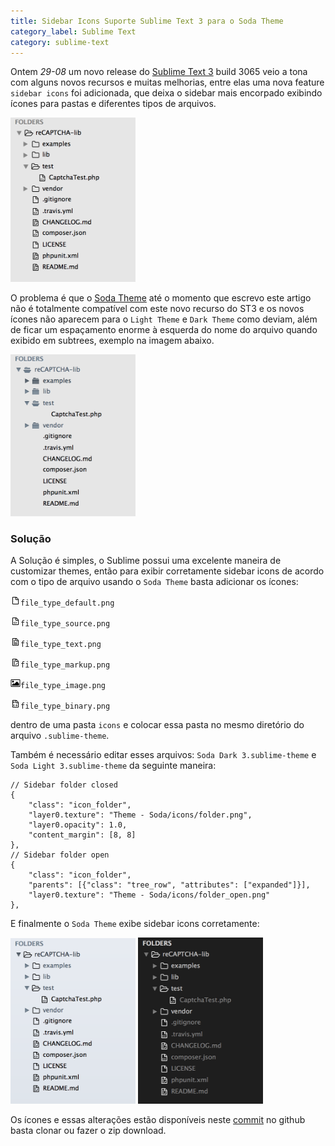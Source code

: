 ```yaml
---
title: Sidebar Icons Suporte Sublime Text 3 para o Soda Theme
category_label: Sublime Text
category: sublime-text
---
```


Ontem *29-08* um novo release do [Sublime Text 3](http://www.sublimetext.com/3) build 3065 veio a tona com alguns novos recursos e muitas melhorias, entre elas uma nova feature `sidebar icons` foi adicionada, que deixa o sidebar mais encorpado exibindo ícones para pastas e diferentes tipos de arquivos.

<img src="/images/2014/08/sublime-1.png" alt="" class="img-roundeds img-thumbnail" width="200"> 

O problema é que o [Soda Theme](https://github.com/buymeasoda/soda-theme) até o momento que escrevo este artigo não é totalmente compatível com este novo recurso do ST3 e os novos ícones não aparecem para o `Light Theme` e `Dark Theme` como deviam, além de ficar um espaçamento enorme à esquerda do nome do arquivo quando exibido em subtrees, exemplo na imagem abaixo.

<img src="/images/2014/08/sublime-0.png" alt="" class="img-rounded img-thumbnail" width="200">

### Solução
A Solução é simples, o Sublime possui uma excelente maneira de customizar themes, então para exibir corretamente sidebar icons de acordo com o tipo de arquivo usando o `Soda Theme` basta adicionar os ícones:  

<img src="https://raw.githubusercontent.com/adrianorsouza/soda-theme/master/icons/file_type_default.png" alt="">`file_type_default.png`  

<img src="https://raw.githubusercontent.com/adrianorsouza/soda-theme/master/icons/file_type_source.png" alt="">`file_type_source.png`  

<img src="https://raw.githubusercontent.com/adrianorsouza/soda-theme/master/icons/file_type_text.png" alt="">`file_type_text.png`  

<img src="https://raw.githubusercontent.com/adrianorsouza/soda-theme/master/icons/file_type_markup.png" alt="">`file_type_markup.png`  

<img src="https://raw.githubusercontent.com/adrianorsouza/soda-theme/master/icons/file_type_image.png" alt="">`file_type_image.png`  

<img src="https://raw.githubusercontent.com/adrianorsouza/soda-theme/master/icons/file_type_binary.png" alt="">`file_type_binary.png`  


dentro de uma pasta `icons` e colocar essa pasta no mesmo diretório do arquivo `.sublime-theme`.

Também é necessário editar esses arquivos: `Soda Dark 3.sublime-theme` e `Soda Light 3.sublime-theme` da seguinte maneira:


	// Sidebar folder closed
    {
        "class": "icon_folder",
        "layer0.texture": "Theme - Soda/icons/folder.png",
        "layer0.opacity": 1.0,
        "content_margin": [8, 8]
    },
    // Sidebar folder open
    {
        "class": "icon_folder",
        "parents": [{"class": "tree_row", "attributes": ["expanded"]}],
        "layer0.texture": "Theme - Soda/icons/folder_open.png"
    },

E finalmente o `Soda Theme` exibe sidebar icons corretamente:

<img src="/images/2014/08/sublime-2.png" alt="" class="img-rounded img-thumbnail img-left pull-left" width="200">
<img src="/images/2014/08/sublime-3.png" alt="" class="img-rounded img-thumbnail img-left pull-left" width="200">

<div class="clearfix"></div>

Os ícones e essas alterações estão disponíveis neste [commit](https://github.com/adrianorsouza/soda-theme/commit/5430e6a5212a0e11dead6fd841f9db87b0f5848f) no github basta clonar ou fazer o zip download.


